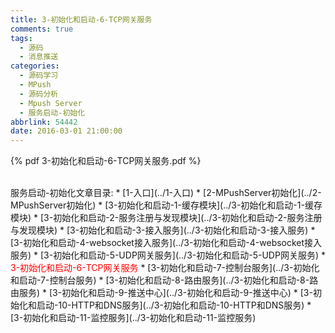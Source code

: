 ```yaml
---
title: 3-初始化和启动-6-TCP网关服务
comments: true
tags:
  - 源码
  - 消息推送
categories:
  - 源码学习
  - MPush
  - 源码分析
  - Mpush Server
  - 服务启动-初始化
abbrlink: 54442
date: 2016-03-01 21:00:00
---
```



{% pdf 3-初始化和启动-6-TCP网关服务.pdf %}

<br>
服务启动-初始化文章目录:
* [1-入口](../1-入口)
* [2-MPushServer初始化](../2-MPushServer初始化)
* [3-初始化和启动-1-缓存模块](../3-初始化和启动-1-缓存模块)
* [3-初始化和启动-2-服务注册与发现模块](../3-初始化和启动-2-服务注册与发现模块)
* [3-初始化和启动-3-接入服务](../3-初始化和启动-3-接入服务)
* [3-初始化和启动-4-websocket接入服务](../3-初始化和启动-4-websocket接入服务)
* [3-初始化和启动-5-UDP网关服务](../3-初始化和启动-5-UDP网关服务)
* <font color="red">3-初始化和启动-6-TCP网关服务</font>
* [3-初始化和启动-7-控制台服务](../3-初始化和启动-7-控制台服务)
* [3-初始化和启动-8-路由服务](../3-初始化和启动-8-路由服务)
* [3-初始化和启动-9-推送中心](../3-初始化和启动-9-推送中心)
* [3-初始化和启动-10-HTTP和DNS服务](../3-初始化和启动-10-HTTP和DNS服务)
* [3-初始化和启动-11-监控服务](../3-初始化和启动-11-监控服务)
